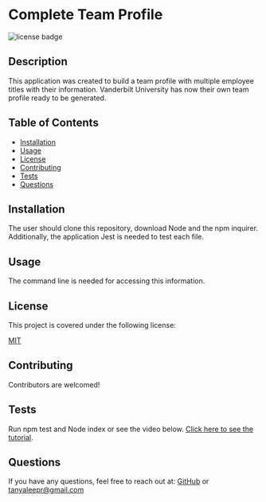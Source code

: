 # Complete Team Profile

![license badge](https://img.shields.io/badge/license-MIT-brightblue)
    
## Description
This application was created to build a team profile with multiple employee titles with their information. Vanderbilt University has now their own team profile ready to be generated.
## Table of Contents

- [Installation](#installation)
- [Usage](#usage)
- [License](#license)
- [Contributing](#contributing)
- [Tests](#tests)
- [Questions](#questions)
<a name="installation"></a>
## Installation
The user should clone this repository, download Node and the npm inquirer. Additionally, the application Jest is needed to test each file.
<a name="usage"></a>
## Usage
The command line is needed for accessing this information.
<a name="license"></a>
    
## License
This project is covered under the following license:
    
[MIT](https://www.mit.edu/~amini/LICENSE.md)
    
<a name="contributing"></a>
## Contributing
Contributors are welcomed! 
<a name="tests"></a>
## Tests
Run npm test and Node index or see the video below. [Click here to see the tutorial](https://drive.google.com/file/d/1NwhEbFX6hJ20J9yJw-Nf7iPd1qsit7Nf/view).
<a name="questions"></a>
## Questions
If you have any questions, feel free to reach out at: [GitHub](https://github.com/tanyaleepr) or <tanyaleepr@gmail.com>
